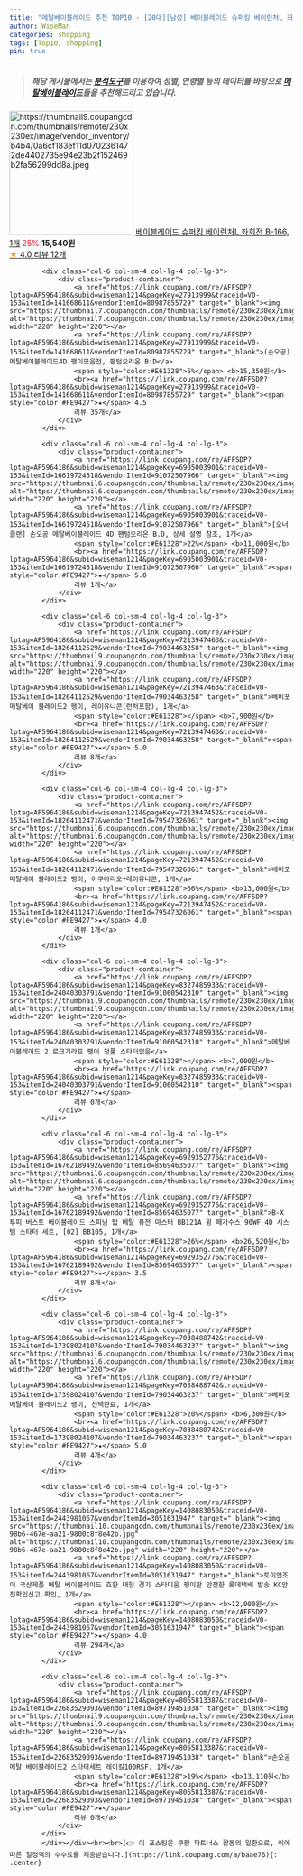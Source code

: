 ```yaml
---
title: "메탈베이블레이드 추천 TOP10 - [20대][남성] 베이블레이드 슈퍼킹 베이런처L 좌회전 B-166, 1개"
author: WiseMan
categories: shopping
tags: [Top10, shopping]
pin: true
---
```


> ##### 해당 게시물에서는 [**분석도구**](https://itemscout.io/)를 이용하여 **성별**, **연령별** 등의 데이터를 바탕으로 [**메탈베이블레이드**](https://link.coupang.com/a/baae76)들을 추천해드리고 있습니다.
<div class="container"><div class="row">
            <div class="col-6 col-sm-4 col-lg-4 col-lg-3">
                <div class="product-container">
                    <a href="https://link.coupang.com/re/AFFSDP?lptag=AF5964186&subid=wiseman1214&pageKey=1821109490&traceid=V0-153&itemId=3098891812&vendorItemId=75112584869" target="_blank"><img src="https://thumbnail9.coupangcdn.com/thumbnails/remote/230x230ex/image/vendor_inventory/b4b4/0a6cf183ef11d0702361472de4402735e94e23b2f152469b2fa56299dd8a.jpeg" alt="https://thumbnail9.coupangcdn.com/thumbnails/remote/230x230ex/image/vendor_inventory/b4b4/0a6cf183ef11d0702361472de4402735e94e23b2f152469b2fa56299dd8a.jpeg" width="220" height="220"></a>
                    <a href="https://link.coupang.com/re/AFFSDP?lptag=AF5964186&subid=wiseman1214&pageKey=1821109490&traceid=V0-153&itemId=3098891812&vendorItemId=75112584869" target="_blank">베이블레이드 슈퍼킹 베이런처L 좌회전 B-166, 1개</a>
                    <span style="color:#E61328">25%</span> <b>15,540원</b>
                    <br><a href="https://link.coupang.com/re/AFFSDP?lptag=AF5964186&subid=wiseman1214&pageKey=1821109490&traceid=V0-153&itemId=3098891812&vendorItemId=75112584869" target="_blank"><span style="color:#FE9427">★</span> 4.0
                    리뷰 12개</a>
                </div>
            </div>
            
            <div class="col-6 col-sm-4 col-lg-4 col-lg-3">
                <div class="product-container">
                    <a href="https://link.coupang.com/re/AFFSDP?lptag=AF5964186&subid=wiseman1214&pageKey=27913999&traceid=V0-153&itemId=141668611&vendorItemId=80987855729" target="_blank"><img src="https://thumbnail7.coupangcdn.com/thumbnails/remote/230x230ex/image/vendor_inventory/dc76/c8f141746da6a8340d08aa59d79054f75ace5d85e8fe74aeb5f71813c41c.jpg" alt="https://thumbnail7.coupangcdn.com/thumbnails/remote/230x230ex/image/vendor_inventory/dc76/c8f141746da6a8340d08aa59d79054f75ace5d85e8fe74aeb5f71813c41c.jpg" width="220" height="220"></a>
                    <a href="https://link.coupang.com/re/AFFSDP?lptag=AF5964186&subid=wiseman1214&pageKey=27913999&traceid=V0-153&itemId=141668611&vendorItemId=80987855729" target="_blank">(손오공) 메탈베이블레이드4D 팽이모음전, 팬텀오리온 B:D</a>
                    <span style="color:#E61328">5%</span> <b>15,350원</b>
                    <br><a href="https://link.coupang.com/re/AFFSDP?lptag=AF5964186&subid=wiseman1214&pageKey=27913999&traceid=V0-153&itemId=141668611&vendorItemId=80987855729" target="_blank"><span style="color:#FE9427">★</span> 4.5
                    리뷰 35개</a>
                </div>
            </div>
            
            <div class="col-6 col-sm-4 col-lg-4 col-lg-3">
                <div class="product-container">
                    <a href="https://link.coupang.com/re/AFFSDP?lptag=AF5964186&subid=wiseman1214&pageKey=6905003901&traceid=V0-153&itemId=16619724518&vendorItemId=91072507966" target="_blank"><img src="https://thumbnail6.coupangcdn.com/thumbnails/remote/230x230ex/image/vendor_inventory/2222/7dfb7b38d3260417cafc0338d8cae14cbbccd1715ad868681ff8de2adde8.jpg" alt="https://thumbnail6.coupangcdn.com/thumbnails/remote/230x230ex/image/vendor_inventory/2222/7dfb7b38d3260417cafc0338d8cae14cbbccd1715ad868681ff8de2adde8.jpg" width="220" height="220"></a>
                    <a href="https://link.coupang.com/re/AFFSDP?lptag=AF5964186&subid=wiseman1214&pageKey=6905003901&traceid=V0-153&itemId=16619724518&vendorItemId=91072507966" target="_blank">[오너클랜] 손오공 메탈베이블레이드 4D 팬텀오리온 B.D, 상세 설명 참조, 1개</a>
                    <span style="color:#E61328">22%</span> <b>11,000원</b>
                    <br><a href="https://link.coupang.com/re/AFFSDP?lptag=AF5964186&subid=wiseman1214&pageKey=6905003901&traceid=V0-153&itemId=16619724518&vendorItemId=91072507966" target="_blank"><span style="color:#FE9427">★</span> 5.0
                    리뷰 1개</a>
                </div>
            </div>
            
            <div class="col-6 col-sm-4 col-lg-4 col-lg-3">
                <div class="product-container">
                    <a href="https://link.coupang.com/re/AFFSDP?lptag=AF5964186&subid=wiseman1214&pageKey=7213947463&traceid=V0-153&itemId=18264112529&vendorItemId=79034463258" target="_blank"><img src="https://thumbnail9.coupangcdn.com/thumbnails/remote/230x230ex/image/vendor_inventory/c343/6c2fee5f11c685af0777a4890c430c8083b5a9b1fa9c01ad6e81df46327f.jpg" alt="https://thumbnail9.coupangcdn.com/thumbnails/remote/230x230ex/image/vendor_inventory/c343/6c2fee5f11c685af0777a4890c430c8083b5a9b1fa9c01ad6e81df46327f.jpg" width="220" height="220"></a>
                    <a href="https://link.coupang.com/re/AFFSDP?lptag=AF5964186&subid=wiseman1214&pageKey=7213947463&traceid=V0-153&itemId=18264112529&vendorItemId=79034463258" target="_blank">베비포 메탈베이 블레이드2 팽이, 레이유니콘(런처포함), 1개</a>
                    <span style="color:#E61328"></span> <b>7,900원</b>
                    <br><a href="https://link.coupang.com/re/AFFSDP?lptag=AF5964186&subid=wiseman1214&pageKey=7213947463&traceid=V0-153&itemId=18264112529&vendorItemId=79034463258" target="_blank"><span style="color:#FE9427">★</span> 5.0
                    리뷰 8개</a>
                </div>
            </div>
            
            <div class="col-6 col-sm-4 col-lg-4 col-lg-3">
                <div class="product-container">
                    <a href="https://link.coupang.com/re/AFFSDP?lptag=AF5964186&subid=wiseman1214&pageKey=7213947452&traceid=V0-153&itemId=18264112471&vendorItemId=79547326061" target="_blank"><img src="https://thumbnail6.coupangcdn.com/thumbnails/remote/230x230ex/image/vendor_inventory/1e52/d2cfbad33abc83ee01374478d2d410ed4eefdb111037809a874cecd09812.jpg" alt="https://thumbnail6.coupangcdn.com/thumbnails/remote/230x230ex/image/vendor_inventory/1e52/d2cfbad33abc83ee01374478d2d410ed4eefdb111037809a874cecd09812.jpg" width="220" height="220"></a>
                    <a href="https://link.coupang.com/re/AFFSDP?lptag=AF5964186&subid=wiseman1214&pageKey=7213947452&traceid=V0-153&itemId=18264112471&vendorItemId=79547326061" target="_blank">베비포 메탈베이 블레이드2 팽이, 아쿠아리오+레이유니콘, 1개</a>
                    <span style="color:#E61328">66%</span> <b>13,000원</b>
                    <br><a href="https://link.coupang.com/re/AFFSDP?lptag=AF5964186&subid=wiseman1214&pageKey=7213947452&traceid=V0-153&itemId=18264112471&vendorItemId=79547326061" target="_blank"><span style="color:#FE9427">★</span> 4.0
                    리뷰 1개</a>
                </div>
            </div>
            
            <div class="col-6 col-sm-4 col-lg-4 col-lg-3">
                <div class="product-container">
                    <a href="https://link.coupang.com/re/AFFSDP?lptag=AF5964186&subid=wiseman1214&pageKey=8327485933&traceid=V0-153&itemId=24040303791&vendorItemId=91060542310" target="_blank"><img src="https://thumbnail9.coupangcdn.com/thumbnails/remote/230x230ex/image/vendor_inventory/bc24/fe9779b4bf14db3ab800883e809f7febfab582442dcb8f5fc838beafb915.jpg" alt="https://thumbnail9.coupangcdn.com/thumbnails/remote/230x230ex/image/vendor_inventory/bc24/fe9779b4bf14db3ab800883e809f7febfab582442dcb8f5fc838beafb915.jpg" width="220" height="220"></a>
                    <a href="https://link.coupang.com/re/AFFSDP?lptag=AF5964186&subid=wiseman1214&pageKey=8327485933&traceid=V0-153&itemId=24040303791&vendorItemId=91060542310" target="_blank">메탈베이블레이드 2 로크기라프 팽이 정품 스타터없음</a>
                    <span style="color:#E61328"></span> <b>7,000원</b>
                    <br><a href="https://link.coupang.com/re/AFFSDP?lptag=AF5964186&subid=wiseman1214&pageKey=8327485933&traceid=V0-153&itemId=24040303791&vendorItemId=91060542310" target="_blank"><span style="color:#FE9427">★</span> 
                    리뷰 0개</a>
                </div>
            </div>
            
            <div class="col-6 col-sm-4 col-lg-4 col-lg-3">
                <div class="product-container">
                    <a href="https://link.coupang.com/re/AFFSDP?lptag=AF5964186&subid=wiseman1214&pageKey=6929352776&traceid=V0-153&itemId=16762189492&vendorItemId=85694635077" target="_blank"><img src="https://thumbnail6.coupangcdn.com/thumbnails/remote/230x230ex/image/vendor_inventory/2154/f6a758066a814c7dfe8fe01bc88c6e1283edde52305bcb79a3177c5c516b.jpg" alt="https://thumbnail6.coupangcdn.com/thumbnails/remote/230x230ex/image/vendor_inventory/2154/f6a758066a814c7dfe8fe01bc88c6e1283edde52305bcb79a3177c5c516b.jpg" width="220" height="220"></a>
                    <a href="https://link.coupang.com/re/AFFSDP?lptag=AF5964186&subid=wiseman1214&pageKey=6929352776&traceid=V0-153&itemId=16762189492&vendorItemId=85694635077" target="_blank">B-X 투피 버스트 베이블레이드 스피닝 탑 메탈 퓨전 마스터 BB121A 윙 페가수스 90WF 4D 시스템 스타터 세트, [02] BB105, 1개</a>
                    <span style="color:#E61328">26%</span> <b>26,520원</b>
                    <br><a href="https://link.coupang.com/re/AFFSDP?lptag=AF5964186&subid=wiseman1214&pageKey=6929352776&traceid=V0-153&itemId=16762189492&vendorItemId=85694635077" target="_blank"><span style="color:#FE9427">★</span> 3.5
                    리뷰 8개</a>
                </div>
            </div>
            
            <div class="col-6 col-sm-4 col-lg-4 col-lg-3">
                <div class="product-container">
                    <a href="https://link.coupang.com/re/AFFSDP?lptag=AF5964186&subid=wiseman1214&pageKey=7038488742&traceid=V0-153&itemId=17398024107&vendorItemId=79034463237" target="_blank"><img src="https://thumbnail6.coupangcdn.com/thumbnails/remote/230x230ex/image/vendor_inventory/79b2/4d8dd43e81a54c05bb22ff0879393cdbd1c4787800dfaa55c16e168143a5.jpg" alt="https://thumbnail6.coupangcdn.com/thumbnails/remote/230x230ex/image/vendor_inventory/79b2/4d8dd43e81a54c05bb22ff0879393cdbd1c4787800dfaa55c16e168143a5.jpg" width="220" height="220"></a>
                    <a href="https://link.coupang.com/re/AFFSDP?lptag=AF5964186&subid=wiseman1214&pageKey=7038488742&traceid=V0-153&itemId=17398024107&vendorItemId=79034463237" target="_blank">베비포 메탈베이 블레이드2 팽이, 선택완료, 1개</a>
                    <span style="color:#E61328">20%</span> <b>6,300원</b>
                    <br><a href="https://link.coupang.com/re/AFFSDP?lptag=AF5964186&subid=wiseman1214&pageKey=7038488742&traceid=V0-153&itemId=17398024107&vendorItemId=79034463237" target="_blank"><span style="color:#FE9427">★</span> 5.0
                    리뷰 4개</a>
                </div>
            </div>
            
            <div class="col-6 col-sm-4 col-lg-4 col-lg-3">
                <div class="product-container">
                    <a href="https://link.coupang.com/re/AFFSDP?lptag=AF5964186&subid=wiseman1214&pageKey=1408083050&traceid=V0-153&itemId=2443981067&vendorItemId=3051631947" target="_blank"><img src="https://thumbnail10.coupangcdn.com/thumbnails/remote/230x230ex/image/vendor_inventory/images/2018/01/28/21/0/49b80b45-98b6-467e-aa21-9800c8f8e42b.jpg" alt="https://thumbnail10.coupangcdn.com/thumbnails/remote/230x230ex/image/vendor_inventory/images/2018/01/28/21/0/49b80b45-98b6-467e-aa21-9800c8f8e42b.jpg" width="220" height="220"></a>
                    <a href="https://link.coupang.com/re/AFFSDP?lptag=AF5964186&subid=wiseman1214&pageKey=1408083050&traceid=V0-153&itemId=2443981067&vendorItemId=3051631947" target="_blank">토이앤조이 국산제품 메탈 베이블레이드 호환 대형 경기 스타디움 팽이판 안전한 롯데택배 발송 KC안전확인신고 확인, 1개</a>
                    <span style="color:#E61328"></span> <b>12,000원</b>
                    <br><a href="https://link.coupang.com/re/AFFSDP?lptag=AF5964186&subid=wiseman1214&pageKey=1408083050&traceid=V0-153&itemId=2443981067&vendorItemId=3051631947" target="_blank"><span style="color:#FE9427">★</span> 4.0
                    리뷰 294개</a>
                </div>
            </div>
            
            <div class="col-6 col-sm-4 col-lg-4 col-lg-3">
                <div class="product-container">
                    <a href="https://link.coupang.com/re/AFFSDP?lptag=AF5964186&subid=wiseman1214&pageKey=8065813387&traceid=V0-153&itemId=22683529093&vendorItemId=89719451038" target="_blank"><img src="https://thumbnail9.coupangcdn.com/thumbnails/remote/230x230ex/image/vendor_inventory/f5df/48bf69123751d55bfd3d70b0b89f47cbbfb1e87caf6eb0f154a6cf4107ad.jpeg" alt="https://thumbnail9.coupangcdn.com/thumbnails/remote/230x230ex/image/vendor_inventory/f5df/48bf69123751d55bfd3d70b0b89f47cbbfb1e87caf6eb0f154a6cf4107ad.jpeg" width="220" height="220"></a>
                    <a href="https://link.coupang.com/re/AFFSDP?lptag=AF5964186&subid=wiseman1214&pageKey=8065813387&traceid=V0-153&itemId=22683529093&vendorItemId=89719451038" target="_blank">손오공 메탈 베이블레이드2 스타터세트 레이킬100RSF, 1개</a>
                    <span style="color:#E61328">19%</span> <b>13,110원</b>
                    <br><a href="https://link.coupang.com/re/AFFSDP?lptag=AF5964186&subid=wiseman1214&pageKey=8065813387&traceid=V0-153&itemId=22683529093&vendorItemId=89719451038" target="_blank"><span style="color:#FE9427">★</span> 
                    리뷰 0개</a>
                </div>
            </div>
            </div></div><br><br>[👉 이 포스팅은 쿠팡 파트너스 활동의 일환으로, 이에 따른 일정액의 수수료를 제공받습니다.](https://link.coupang.com/a/baae76){: .center}